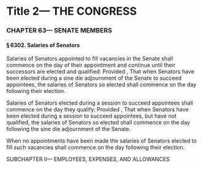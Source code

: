 
# Title 2— THE CONGRESS
### CHAPTER 63— SENATE MEMBERS
#### § 6302. Salaries of Senators

Salaries of Senators appointed to fill vacancies in the Senate shall commence on the day of their appointment and continue until their successors are elected and qualified: Provided , That when Senators have been elected during a sine die adjournment of the Senate to succeed appointees, the salaries of Senators so elected shall commence on the day following their election.

Salaries of Senators elected during a session to succeed appointees shall commence on the day they qualify: Provided , That when Senators have been elected during a session to succeed appointees, but have not qualified, the salaries of Senators so elected shall commence on the day following the sine die adjournment of the Senate.

When no appointments have been made the salaries of Senators elected to fill such vacancies shall commence on the day following their election.

SUBCHAPTER II— EMPLOYEES, EXPENSES, AND ALLOWANCES

